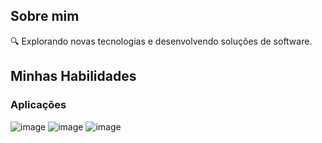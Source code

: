 ## Sobre mim

🔍 Explorando novas tecnologias e desenvolvendo soluções de software.

## Minhas Habilidades

 <h3>Aplicações</h3>

![image](https://github.com/oalifiralph/oalifiralph/assets/133459291/a2214b25-35d8-4a33-8b46-f3c2636905db) ![image](https://github.com/oalifiralph/oalifiralph/assets/133459291/5233a4f3-a568-44fa-b071-fd0dad62e8cc) ![image](https://github.com/oalifiralph/oalifiralph/assets/133459291/0022cae0-0c16-4f2e-ba09-49ff27f33a69)



